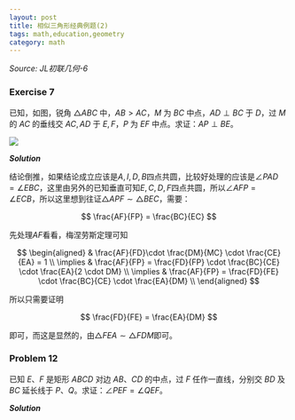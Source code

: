 ```yaml
---
layout: post
title: 相似三角形经典例题(2)
tags: math,education,geometry
category: math
---
```


*Source: JL初联几何-6*

### Exercise 7

已知，如图，锐角 $\triangle ABC$ 中，$AB > AC$，$M$ 为 $BC$ 中点，$AD \perp BC$ 于 $D$，过 $M$ 的 $AC$ 的垂线交 $AC, AD$ 于 $E, F$，$P$ 为 $EF$ 中点。求证：$AP \perp BE$。

![](https://crsando.github.io/images/2025-07-24/E-007.png)

***Solution***

结论倒推，如果结论成立应该是$A,I,D,B$四点共圆，比较好处理的应该是$\angle PAD = \angle EBC$，这里由另外的已知垂直可知$E,C,D,F$四点共圆，所以$\angle AFP = \angle ECB$，所以这里想到往证$\triangle APF \sim \triangle BEC$，需要：

$$
\frac{AF}{FP} = \frac{BC}{EC}
$$

先处理$AF$看看，梅涅劳斯定理可知

$$
\begin{aligned}
& \frac{AF}{FD}\cdot \frac{DM}{MC} \cdot \frac{CE}{EA} = 1 \\
\implies & \frac{AF}{FP} = \frac{FD}{FP} \cdot \frac{BC}{CE} \cdot \frac{EA}{2 \cdot DM} \\
\implies & \frac{AF}{FP} = \frac{FD}{FE} \cdot \frac{BC}{CE} \cdot \frac{EA}{DM} \\
\end{aligned}
$$

所以只需要证明

$$
\frac{FD}{FE} = \frac{EA}{DM}
$$

即可，而这是显然的，由$\triangle FEA \sim \triangle FDM$即可。

### Problem 12

已知 $E、F$ 是矩形 $ABCD$ 对边 $AB、CD$ 的中点，过 $F$ 任作一直线，分别交 $BD$ 及 $BC$ 延长线于 $P、Q$。求证：$\angle PEF = \angle QEF$。

***Solution***